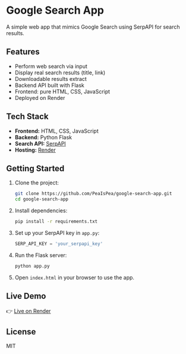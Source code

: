 # Google Search App

A simple web app that mimics Google Search using SerpAPI for search results.

## Features

- Perform web search via input
- Display real search results (title, link)
- Downloadable results extract
- Backend API built with Flask
- Frontend: pure HTML, CSS, JavaScript
- Deployed on Render

## Tech Stack

- **Frontend:** HTML, CSS, JavaScript
- **Backend:** Python Flask
- **Search API:** [SerpAPI](https://serpapi.com/)
- **Hosting:** [Render](https://render.com/)

## Getting Started

1. Clone the project:
   ```bash
   git clone https://github.com/PeaIsPea/google-search-app.git
   cd google-search-app
   ```

2. Install dependencies:
   ```bash
   pip install -r requirements.txt
   ```

3. Set up your SerpAPI key in `app.py`:
   ```python
   SERP_API_KEY = 'your_serpapi_key'
   ```

4. Run the Flask server:
   ```bash
   python app.py
   ```

5. Open `index.html` in your browser to use the app.

## Live Demo

👉 [Live on Render](https://google-search-app-wvj1.onrender.com/)

## License

MIT
